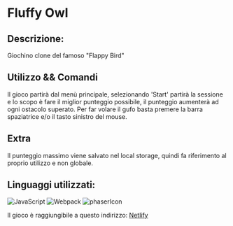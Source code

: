 # Fluffy Owl

## Descrizione:

Giochino clone del famoso "Flappy Bird"

## Utilizzo && Comandi
 
Il gioco partirà dal menù principale, selezionando 'Start' partirà la sessione e lo scopo è fare il miglior punteggio possibile, il punteggio aumenterà ad ogni ostacolo superato. Per far volare il gufo basta premere la barra spaziatrice e/o il tasto sinistro del mouse.

## Extra

Il punteggio massimo viene salvato nel local storage, quindi fa riferimento al proprio utilizzo e non globale.

## Linguaggi utilizzati:

![JavaScript](https://img.shields.io/badge/javascript-%23323330.svg?style=for-the-badge&logo=javascript&logoColor=%23F7DF1E)
![Webpack](https://img.shields.io/badge/webpack-%238DD6F9.svg?style=for-the-badge&logo=webpack&logoColor=black)
![phaserIcon](https://github.com/NickC91/fluffy-owl/assets/107569159/33fdcb11-7685-45fb-a529-c552409d941f)

Il gioco è raggiungibile a questo indirizzo: <a href="https://fluffy-owl.netlify.app/">Netlify</a>
